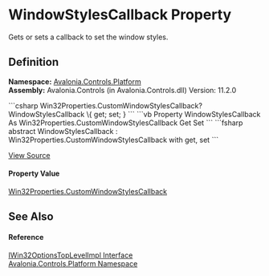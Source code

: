 # WindowStylesCallback Property


Gets or sets a callback to set the window styles.



## Definition
**Namespace:** <a href="N_Avalonia_Controls_Platform">Avalonia.Controls.Platform</a>  
**Assembly:** Avalonia.Controls (in Avalonia.Controls.dll) Version: 11.2.0

<Tabs groupId="api-code-preview">
<TabItem value="csharp" label="C#">
```csharp
Win32Properties.CustomWindowStylesCallback? WindowStylesCallback \{ get; set; }
```
</TabItem>
<TabItem value="vb" label="VB">
```vb
Property WindowStylesCallback As Win32Properties.CustomWindowStylesCallback
	Get
	Set
```
</TabItem>
<TabItem value="fsharp" label="F#">
```fsharp
abstract WindowStylesCallback : Win32Properties.CustomWindowStylesCallback with get, set
```
</TabItem>
</Tabs>



<a href="https://github.com/AvaloniaUI/Avalonia/tree/master/src/Avalonia.Controls/Platform/IWin32OptionsTopLevelImpl.cs" title="View the source code">View Source</a>



#### Property Value
<a href="T_Avalonia_Controls_Win32Properties_CustomWindowStylesCallback">Win32Properties.CustomWindowStylesCallback</a>

## See Also


#### Reference
<a href="T_Avalonia_Controls_Platform_IWin32OptionsTopLevelImpl">IWin32OptionsTopLevelImpl Interface</a>  
<a href="N_Avalonia_Controls_Platform">Avalonia.Controls.Platform Namespace</a>  
